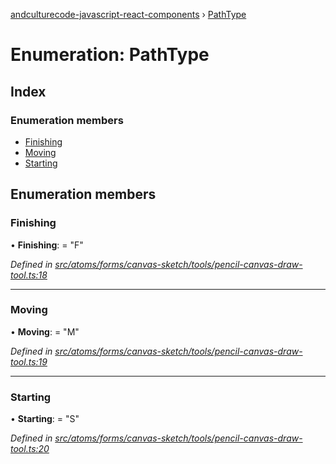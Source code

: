 [andculturecode-javascript-react-components](../README.md) › [PathType](pathtype.md)

# Enumeration: PathType

## Index

### Enumeration members

* [Finishing](pathtype.md#finishing)
* [Moving](pathtype.md#moving)
* [Starting](pathtype.md#starting)

## Enumeration members

###  Finishing

• **Finishing**: = "F"

*Defined in [src/atoms/forms/canvas-sketch/tools/pencil-canvas-draw-tool.ts:18](https://github.com/AndcultureCode/AndcultureCode.JavaScript.React.Components/blob/85bf079/src/atoms/forms/canvas-sketch/tools/pencil-canvas-draw-tool.ts#L18)*

___

###  Moving

• **Moving**: = "M"

*Defined in [src/atoms/forms/canvas-sketch/tools/pencil-canvas-draw-tool.ts:19](https://github.com/AndcultureCode/AndcultureCode.JavaScript.React.Components/blob/85bf079/src/atoms/forms/canvas-sketch/tools/pencil-canvas-draw-tool.ts#L19)*

___

###  Starting

• **Starting**: = "S"

*Defined in [src/atoms/forms/canvas-sketch/tools/pencil-canvas-draw-tool.ts:20](https://github.com/AndcultureCode/AndcultureCode.JavaScript.React.Components/blob/85bf079/src/atoms/forms/canvas-sketch/tools/pencil-canvas-draw-tool.ts#L20)*
